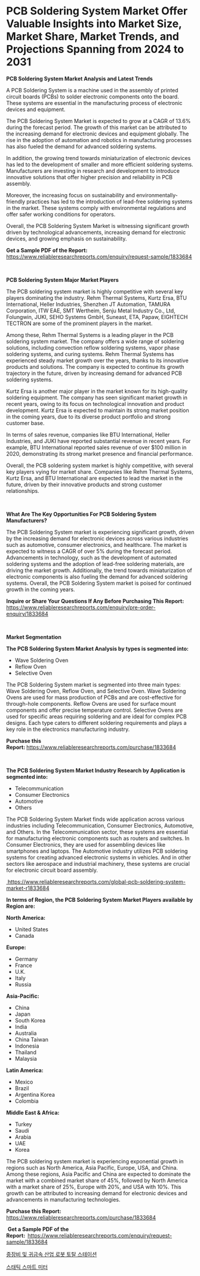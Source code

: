 <p><h1>PCB Soldering System Market Offer Valuable Insights into Market Size, Market Share, Market Trends, and Projections Spanning from 2024 to 2031</h1></p><p><strong>PCB Soldering System Market Analysis and Latest Trends</strong></p>
<p><p>A PCB Soldering System is a machine used in the assembly of printed circuit boards (PCBs) to solder electronic components onto the board. These systems are essential in the manufacturing process of electronic devices and equipment.</p><p>The PCB Soldering System Market is expected to grow at a CAGR of 13.6% during the forecast period. The growth of this market can be attributed to the increasing demand for electronic devices and equipment globally. The rise in the adoption of automation and robotics in manufacturing processes has also fueled the demand for advanced soldering systems.</p><p>In addition, the growing trend towards miniaturization of electronic devices has led to the development of smaller and more efficient soldering systems. Manufacturers are investing in research and development to introduce innovative solutions that offer higher precision and reliability in PCB assembly.</p><p>Moreover, the increasing focus on sustainability and environmentally-friendly practices has led to the introduction of lead-free soldering systems in the market. These systems comply with environmental regulations and offer safer working conditions for operators.</p><p>Overall, the PCB Soldering System Market is witnessing significant growth driven by technological advancements, increasing demand for electronic devices, and growing emphasis on sustainability.</p></p>
<p><strong>Get a Sample PDF of the Report:&nbsp;</strong> <a href="https://www.reliableresearchreports.com/enquiry/request-sample/1833684">https://www.reliableresearchreports.com/enquiry/request-sample/1833684</a></p>
<p>&nbsp;</p>
<p><strong>PCB Soldering System Major Market Players</strong></p>
<p><p>The PCB soldering system market is highly competitive with several key players dominating the industry. Rehm Thermal Systems, Kurtz Ersa, BTU International, Heller Industries, Shenzhen JT Automation, TAMURA Corporation, ITW EAE, SMT Wertheim, Senju Metal Industry Co., Ltd, Folungwin, JUKI, SEHO Systems GmbH, Suneast, ETA, Papaw, EIGHTECH TECTRON are some of the prominent players in the market.</p><p>Among these, Rehm Thermal Systems is a leading player in the PCB soldering system market. The company offers a wide range of soldering solutions, including convection reflow soldering systems, vapor phase soldering systems, and curing systems. Rehm Thermal Systems has experienced steady market growth over the years, thanks to its innovative products and solutions. The company is expected to continue its growth trajectory in the future, driven by increasing demand for advanced PCB soldering systems.</p><p>Kurtz Ersa is another major player in the market known for its high-quality soldering equipment. The company has seen significant market growth in recent years, owing to its focus on technological innovation and product development. Kurtz Ersa is expected to maintain its strong market position in the coming years, due to its diverse product portfolio and strong customer base.</p><p>In terms of sales revenue, companies like BTU International, Heller Industries, and JUKI have reported substantial revenue in recent years. For example, BTU International reported sales revenue of over $100 million in 2020, demonstrating its strong market presence and financial performance.</p><p>Overall, the PCB soldering system market is highly competitive, with several key players vying for market share. Companies like Rehm Thermal Systems, Kurtz Ersa, and BTU International are expected to lead the market in the future, driven by their innovative products and strong customer relationships.</p></p>
<p>&nbsp;</p>
<p><strong>What Are The Key Opportunities For PCB Soldering System Manufacturers?</strong></p>
<p><p>The PCB Soldering System market is experiencing significant growth, driven by the increasing demand for electronic devices across various industries such as automotive, consumer electronics, and healthcare. The market is expected to witness a CAGR of over 5% during the forecast period. Advancements in technology, such as the development of automated soldering systems and the adoption of lead-free soldering materials, are driving the market growth. Additionally, the trend towards miniaturization of electronic components is also fueling the demand for advanced soldering systems. Overall, the PCB Soldering System market is poised for continued growth in the coming years.</p></p>
<p><strong>Inquire or Share Your Questions If Any Before Purchasing This Report:</strong> <a href="https://www.reliableresearchreports.com/enquiry/pre-order-enquiry/1833684">https://www.reliableresearchreports.com/enquiry/pre-order-enquiry/1833684</a></p>
<p>&nbsp;</p>
<p><strong>Market Segmentation</strong></p>
<p><strong>The PCB Soldering System Market Analysis by types is segmented into:</strong></p>
<p><ul><li>Wave Soldering Oven</li><li>Reflow Oven</li><li>Selective Oven</li></ul></p>
<p><p>The PCB Soldering System market is segmented into three main types: Wave Soldering Oven, Reflow Oven, and Selective Oven. Wave Soldering Ovens are used for mass production of PCBs and are cost-effective for through-hole components. Reflow Ovens are used for surface mount components and offer precise temperature control. Selective Ovens are used for specific areas requiring soldering and are ideal for complex PCB designs. Each type caters to different soldering requirements and plays a key role in the electronics manufacturing industry.</p></p>
<p><strong>Purchase this Report:&nbsp;</strong><a href="https://www.reliableresearchreports.com/purchase/1833684">https://www.reliableresearchreports.com/purchase/1833684</a></p>
<p>&nbsp;</p>
<p><strong>The PCB Soldering System Market Industry Research by Application is segmented into:</strong></p>
<p><ul><li>Telecommunication</li><li>Consumer Electronics</li><li>Automotive</li><li>Others</li></ul></p>
<p><p>The PCB Soldering System Market finds wide application across various industries including Telecommunication, Consumer Electronics, Automotive, and Others. In the Telecommunication sector, these systems are essential for manufacturing electronic components such as routers and switches. In Consumer Electronics, they are used for assembling devices like smartphones and laptops. The Automotive industry utilizes PCB soldering systems for creating advanced electronic systems in vehicles. And in other sectors like aerospace and industrial machinery, these systems are crucial for electronic circuit board assembly.</p></p>
<p><a href="https://www.reliableresearchreports.com/global-pcb-soldering-system-market-r1833684">&nbsp;https://www.reliableresearchreports.com/global-pcb-soldering-system-market-r1833684</a></p>
<p><strong>In terms of Region, the PCB Soldering System Market Players available by Region are:</strong></p>
<p>
    <p> <strong> North America: </strong>
        <ul>
            <li>United States</li>
            <li>Canada</li>
        </ul>
        </p> 
    <p> <strong> Europe: </strong>
        <ul>
            <li>Germany</li>
            <li>France</li>
            <li>U.K.</li>
            <li>Italy</li>
            <li>Russia</li>
        </ul>
        </p> 
    <p> <strong> Asia-Pacific: </strong>
        <ul>
            <li>China</li>
            <li>Japan</li>
            <li>South Korea</li>
            <li>India</li>
            <li>Australia</li>
            <li>China Taiwan</li>
            <li>Indonesia</li>
            <li>Thailand</li>
            <li>Malaysia</li>
        </ul>
        </p> 
    <p> <strong> Latin America: </strong>
        <ul>
            <li>Mexico</li>
            <li>Brazil</li>
            <li>Argentina Korea</li>
            <li>Colombia</li>
        </ul>
        </p> 
    <p> <strong> Middle East & Africa: </strong>
        <ul>
            <li>Turkey</li>
            <li>Saudi</li>
            <li>Arabia</li>
            <li>UAE</li>
            <li>Korea</li>
        </ul>
    </p>
    </p>
<p><p>The PCB soldering system market is experiencing exponential growth in regions such as North America, Asia Pacific, Europe, USA, and China. Among these regions, Asia Pacific and China are expected to dominate the market with a combined market share of 45%, followed by North America with a market share of 25%, Europe with 20%, and USA with 10%. This growth can be attributed to increasing demand for electronic devices and advancements in manufacturing technologies.</p></p>
<p><strong>Purchase this Report: </strong><a href="https://www.reliableresearchreports.com/purchase/1833684">https://www.reliableresearchreports.com/purchase/1833684</a></p>
<p>&nbsp;<strong>Get a Sample PDF of the Report:&nbsp;&nbsp;</strong><a href="https://www.reliableresearchreports.com/enquiry/request-sample/1833684">https://www.reliableresearchreports.com/enquiry/request-sample/1833684</a></p>
<p><strong></strong></p>
<p><p><a href="https://medium.com/@hermanokutneva7878567/%EB%AC%B4%EA%B1%B0%EC%9A%B4-amp-%EA%B0%92%EC%A7%84-%EC%82%B0%EC%97%85-%EB%A1%9C%EB%B4%87-%EC%B4%9D%EA%B4%84-%EA%B8%B0%EC%A7%80-%EC%8B%9C%EC%9E%A5-%EC%8B%9C%EC%9E%A5-%EC%A0%90%EC%9C%A0%EC%9C%A8-%EC%8B%9C%EC%9E%A5-%EB%8F%99%ED%96%A5-%EA%B7%B8%EB%A6%AC%EA%B3%A0-%EB%AF%B8%EB%9E%98-%EC%84%B1%EC%9E%A5-%ED%83%90%EC%83%89-ac6a81723560">중장비 및 귀금속 산업 로봇 토탈 스테이션</a></p><p><a href="https://medium.com/@fredajerde/%EC%A0%95%EC%A0%81-%EC%8A%A4%EB%A7%88%ED%8A%B8-%EB%AF%B8%ED%84%B0-%EC%8B%9C%EC%9E%A5-%EB%8F%99%ED%96%A5-%EB%B0%8F-%EC%8B%9C%EC%9E%A5-%EB%B6%84%EC%84%9D%EC%9D%80-2024%EB%85%84%EB%B6%80%ED%84%B0-2031%EB%85%84%EA%B9%8C%EC%A7%80-%EC%98%88%EC%B8%A1%EB%90%A9%EB%8B%88%EB%8B%A4-c945bac398bb">스태틱 스마트 미터</a></p></p>